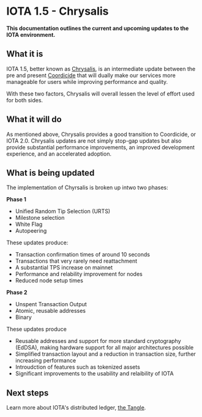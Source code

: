 # IOTA 1.5 - Chrysalis

**This documentation outlines the current and upcoming updates to the IOTA environment.**

## What it is

IOTA 1.5, better known as [Chrysalis](https://blog.iota.org/release-strategy-for-chrysalis-iota-1-5-4ea8741ea3a1/), is an intermediate update between the pre and present [Coordicide](https://coordicide.iota.org/post-coordinator) that will dually make our services more manageable for users while improving performance and quality.

With these two factors, Chrysalis will overall lessen the level of effort used for both sides.

## What it will do

As mentioned above, Chrysalis provides a good transition to Coordicide, or IOTA 2.0. Chrysalis updates are not simply stop-gap updates but also provide substantial performance improvements, an improved development experience, and an accelerated adoption.

## What is being updated

The implementation of Chyrsalis is broken up intwo two phases:

**Phase 1**

- Unified Random Tip Selection (URTS)
- Milestone selection
- White Flag
- Autopeering

These updates produce:

- Transaction confirmation times of around 10 seconds
- Transactions that very rarely need reattachment
- A substantial TPS increase on mainnet
- Performance and relability improvement for nodes
- Reduced node setup times 

**Phase 2**

- Unspent Transaction Output
- Atomic, reusable addresses
- Binary

These updates produce

- Reusable addresses and support for more standard cryptography (EdDSA), making hardware support for all major architectures possible
- Simplified transaction layout and a reduction in transaction size, further increasing performance
- Introudction of features such as tokenized assets
- Significant improvements to the usability and relaibility of IOTA

## Next steps

Learn more about IOTA's distributed ledger, [the Tangle](../the-tangle/overview.md).

